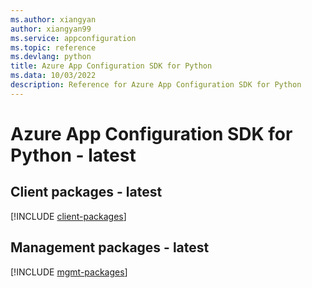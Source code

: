 ```yaml
---
ms.author: xiangyan
author: xiangyan99
ms.service: appconfiguration
ms.topic: reference
ms.devlang: python
title: Azure App Configuration SDK for Python
ms.data: 10/03/2022
description: Reference for Azure App Configuration SDK for Python
---
```

# Azure App Configuration SDK for Python - latest

## Client packages - latest
[!INCLUDE [client-packages](app-configuration-client-index.md)]
## Management packages - latest
[!INCLUDE [mgmt-packages](app-configuration-mgmt-index.md)]
